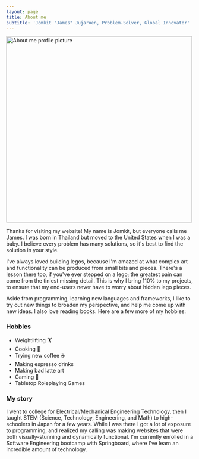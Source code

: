 ```yaml
---
layout: page
title: About me
subtitle: 'Jomkit "James" Jujaroen, Problem-Solver, Global Innovator'
---
```


<img src="/assets/img/profaboutme.jpg" alt="About me profile picture" width="500">

Thanks for visiting my website! My name is Jomkit, but everyone calls me James. I was born in Thailand but moved to the United States when I was a baby. I believe every problem has many solutions, so it's best to find the solution in your style.

I've always loved building legos, because I'm amazed at what complex art and functionality can be produced from small bits and pieces. There's a lesson there too, if you've ever stepped on a lego; the greatest pain can come from the tiniest missing detail. This is why I bring 110% to my projects, to ensure that my end-users never have to worry about hidden lego pieces.

Aside from programming, learning new languages and frameworks, I like to try out new things to broaden my perspective, and help me come up with new ideas. I also love reading books. Here are a few more of my hobbies:

### Hobbies
- Weightlifting 🏋️
- Cooking 🍳
- Trying new coffee ☕
- Making espresso drinks
- Making bad latte art
- Gaming 👾
- Tabletop Roleplaying Games
  
### My story

I went to college for Electrical/Mechanical Engineering Technology, then I taught STEM (Science, Technology, Engineering, and Math) to high-schoolers in Japan for a few years. While I was there I got a lot of exposure to programming, and realized my calling was making websites that were both visually-stunning and dynamically functional. I'm currently enrolled in a Software Engineering bootcamp with Springboard, where I've learn an incredible amount of technology. 
